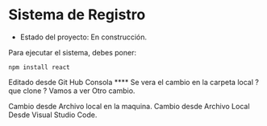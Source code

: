 <h1>Sistema de Registro</h1>

- Estado del proyecto: En construcción.

Para ejecutar el sistema, debes poner:

```npm install react```

Editado desde Git Hub Consola **** Se vera el cambio en la carpeta local ? que clone ? Vamos a ver
Otro cambio.

Cambio desde Archivo local en la maquina.
Cambio desde Archivo Local Desde Visual Studio Code.